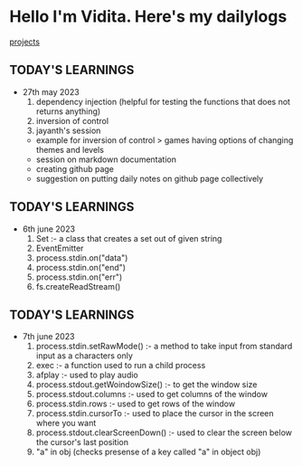 # Hello I'm Vidita. Here's my dailylogs
[projects](/til/projects)
## TODAY'S LEARNINGS
- 27th may 2023
  1. dependency injection (helpful for testing the functions that does not returns anything)
  2. inversion of control
  3. jayanth's session
    - example for inversion of control > games having options of changing themes and levels
    - session on markdown documentation
    - creating github page
    - suggestion on putting daily notes on github page collectively

##  TODAY'S LEARNINGS
- 6th june 2023
  1. Set :- a class that creates a set out of given string
  2. EventEmitter
  3. process.stdin.on("data")
  4. process.stdin.on("end")
  5. process.stdin.on("err")
  6. fs.createReadStream()

## TODAY'S LEARNINGS
- 7th june 2023
  1. process.stdin.setRawMode()  :-  a method to take input from standard input as a characters only
  2. exec :- a function used to run a child process
  3. afplay  :- used to play audio
  4. process.stdout.getWoindowSize()  :- to get the window size
  5. process.stdout.columns  :- used to get columns of the window
  6. process.stdin.rows :- used to get rows of the window
  7. process.stdin.cursorTo  :- used to place the cursor in the screen where you want
  8. process.stdout.clearScreenDown()  :- used to clear the screen below the cursor's last position
  9. "a" in obj (checks presense of a key called "a" in object obj)
